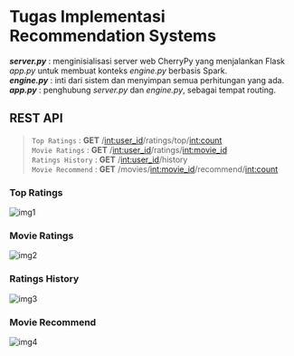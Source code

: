 # Tugas Implementasi Recommendation Systems

**_server.py_** : menginisialisasi server web CherryPy yang menjalankan Flask _app.py_ untuk membuat konteks _engine.py_ berbasis Spark. <br>
**_engine.py_** : inti dari sistem dan menyimpan semua perhitungan yang ada. <br>
**_app.py_** : penghubung _server.py_ dan _engine.py_, sebagai tempat routing.

## REST API
> `Top Ratings` : **GET** /<int:user_id>/ratings/top/<int:count> <br>
> `Movie Ratings` : **GET** /<int:user_id>/ratings/<int:movie_id> <br>
> `Ratings History` : **GET** /<int:user_id>/history <br>
> `Movie Recommend` : **GET** /movies/<int:movie_id>/recommend/<int:count> <br>


### Top Ratings 
![img1](img/TR.jpg)

### Movie Ratings
![img2](img/MR.jpg)

### Ratings History
![img3](img/RH.jpg)

### Movie Recommend
![img4](img/MRec.jpg)


